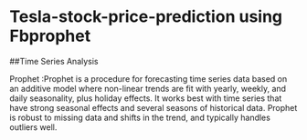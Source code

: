 # Tesla-stock-price-prediction using Fbprophet
##Time Series Analysis

Prophet :Prophet is a procedure for forecasting time series data based on an additive model where non-linear trends are fit with yearly, weekly, and daily seasonality, plus holiday effects. It works best with time series that have strong seasonal effects and several seasons of historical data. Prophet is robust to missing data and shifts in the trend, and typically handles outliers well.
